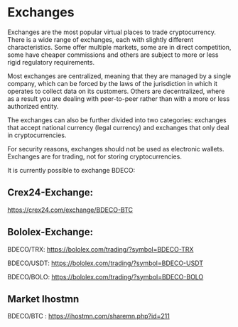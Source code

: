 # Exchanges

Exchanges are the most popular virtual places to trade cryptocurrency. There is a wide range of exchanges, each with slightly different characteristics. Some offer multiple markets, some are in direct competition, some have cheaper commissions and others are subject to more or less rigid regulatory requirements.

Most exchanges are centralized, meaning that they are managed by a single company, which can be forced by the laws of the jurisdiction in which it operates to collect data on its customers. Others are decentralized, where as a result you are dealing with peer-to-peer rather than with a more or less authorized entity.

The exchanges can also be further divided into two categories: exchanges that accept national currency (legal currency) and exchanges that only deal in cryptocurrencies.

For security reasons, exchanges should not be used as electronic wallets. Exchanges are for trading, not for storing cryptocurrencies.


It is currently possible to exchange BDECO:

##  Crex24-Exchange:
https://crex24.com/exchange/BDECO-BTC 

## Bololex-Exchange:
BDECO/TRX: https://bololex.com/trading/?symbol=BDECO-TRX

BDECO/USDT: https://bololex.com/trading/?symbol=BDECO-USDT

BDECO/BOLO: https://bololex.com/trading/?symbol=BDECO-BOLO

## Market Ihostmn

BDECO/BTC : https://ihostmn.com/sharemn.php?id=211